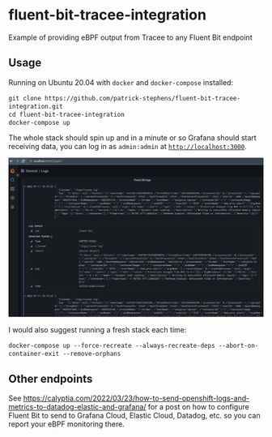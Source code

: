 # fluent-bit-tracee-integration

Example of providing eBPF output from Tracee to any Fluent Bit endpoint

## Usage

Running on Ubuntu 20.04 with `docker` and `docker-compose` installed:

```shell
git clone https://github.com/patrick-stephens/fluent-bit-tracee-integration.git
cd fluent-bit-tracee-integration
docker-compose up
```

The whole stack should spin up and in a minute or so Grafana should start receiving data, you can log in as `admin:admin` at [`http://localhost:3000`](http://localhost:3000/).

![Example log dashboard](./resources/Example-Logs-Dashboard.png "Example log dashboard")

I would also suggest running a fresh stack each time:

```shell
docker-compose up --force-recreate --always-recreate-deps --abort-on-container-exit --remove-orphans
```

## Other endpoints

See <https://calyptia.com/2022/03/23/how-to-send-openshift-logs-and-metrics-to-datadog-elastic-and-grafana/> for a post on how to configure Fluent Bit to send to Grafana Cloud, Elastic Cloud, Datadog, etc. so you can report your eBPF monitoring there.

